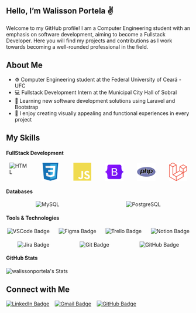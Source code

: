 ## Hello, I’m Walisson Portela ✌️

Welcome to my GitHub profile! I am a Computer Engineering student with an emphasis on software development, aiming to become a Fullstack Developer. Here you will find my projects and contributions as I work towards becoming a well-rounded professional in the field.

## About Me

- ⚙️ Computer Engineering student at the Federal University of Ceará - UFC
- 💻 Fullstack Development Intern at the Municipal City Hall of Sobral
- 🌱 Learning new software development solutions using Laravel and Bootstrap
- 🔭 I enjoy creating visually appealing and functional experiences in every project

## My Skills

#### FullStack Development

<div style="display: flex; justify-content: space-around; flex-wrap: wrap; gap: 20px;">
  <img alt="HTML" height="50" width="50" src="https://cdn.jsdelivr.net/gh/devicons/devicon@latest/icons/html5/html5-original.svg">
  <img alt="CSS" height="50" width="50" src="https://raw.githubusercontent.com/devicons/devicon/master/icons/css3/css3-original.svg">
  <img alt="JavaScript" height="50" width="50" src="https://raw.githubusercontent.com/devicons/devicon/master/icons/javascript/javascript-plain.svg">
  <img alt="Bootstrap" height="50" width="50" src="https://github.com/devicons/devicon/blob/master/icons/bootstrap/bootstrap-original.svg">
  <img alt="PHP" height="50" width="50" src="https://github.com/devicons/devicon/blob/master/icons/php/php-original.svg">
  <img alt="Laravel" height="50" width="50" src="https://github.com/devicons/devicon/blob/master/icons/laravel/laravel-original.svg">
</div>

#### Databases

<div style="display: flex; justify-content: space-around; flex-wrap: wrap; gap: 20px; margin-top: 10px;">
  <img alt="MySQL" src="https://img.shields.io/badge/MySQL-00000F?style=for-the-badge&logo=mysql&logoColor=white">
  <img alt="PostgreSQL" src="https://img.shields.io/badge/PostgreSQL-316192?style=for-the-badge&logo=postgresql&logoColor=white">
</div>

#### Tools & Technologies

<div style="display: flex; justify-content: space-around; flex-wrap: wrap; gap: 20px; margin-top: 10px;">
  <img src="https://img.shields.io/badge/VSCode-007ACC?style=for-the-badge&logo=visual-studio-code&logoColor=white" alt="VSCode Badge">
  <img src="https://img.shields.io/badge/Figma-F24E1E?style=for-the-badge&logo=figma&logoColor=white" alt="Figma Badge">
  <img src="https://img.shields.io/badge/Trello-0052CC?style=for-the-badge&logo=trello&logoColor=white" alt="Trello Badge">
  <img src="https://img.shields.io/badge/Notion-000000?style=for-the-badge&logo=notion&logoColor=white" alt="Notion Badge">
  <img src="https://img.shields.io/badge/Jira-0052CC?style=for-the-badge&logo=Jira&logoColor=white" alt="Jira Badge">
  <img src="https://img.shields.io/badge/Git-F05032?style=for-the-badge&logo=git&logoColor=white" alt="Git Badge">
  <img src="https://img.shields.io/badge/GitHub-100000?style=for-the-badge&logo=github&logoColor=white" alt="GitHub Badge">
</div>

#### GitHub Stats

![walissonportela's Stats](https://github-readme-stats.vercel.app/api?username=walissonportela&theme=dark&show_icons=true&hide_border=true&count_private=true)

## Connect with Me

<div style="display: flex; gap: 15px;">
  <a href="https://www.linkedin.com/in/walissonportela/" target="_blank">
    <img src="https://img.shields.io/badge/LinkedIn-0077B5?style=for-the-badge&logo=linkedin&logoColor=white" alt="LinkedIn Badge" />
  </a>
  <a href="mailto:walissonportela36@gmail.com">
    <img src="https://img.shields.io/badge/Gmail-D14836?style=for-the-badge&logo=gmail&logoColor=white" alt="Gmail Badge" />
  </a>
  <a href="https://github.com/walissonportela" target="_blank">
    <img src="https://img.shields.io/badge/GitHub-181717?style=for-the-badge&logo=github&logoColor=white" alt="GitHub Badge" />
  </a>
</div>
